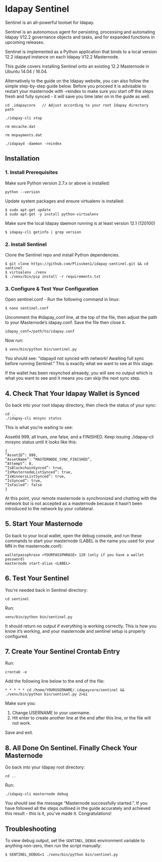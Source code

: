 # Idapay Sentinel


Sentinel is an all-powerful toolset for Idapay.

Sentinel is an autonomous agent for persisting, processing and automating Idapay V12.2 governance objects and tasks, and for expanded functions in upcoming releases.

Sentinel is implemented as a Python application that binds to a local version 12.2 idapayd instance on each Idapay V12.2 Masternode.

This guide covers installing Sentinel onto an existing 12.2 Masternode in Ubuntu 14.04 / 16.04.

Alternatively to the guide on the Idapay website, you can also follow the simple step-by-step guide below. Before you proceed it is advisable to restart your masternode with -reindex to make sure you start off the steps fresh and fully synced - it will save you time later on in the guide as well.


    cd .idapaycore   // Adjust according to your root Idapay directory path

    ./idapay-cli stop

    rm mncache.dat

    rm mnpayments.dat

    ./idapayd -daemon -reindex



## Installation

### 1. Install Prerequisites

Make sure Python version 2.7.x or above is installed:

    python --version

Update system packages and ensure virtualenv is installed:

    $ sudo apt-get update
    $ sudo apt-get -y install python-virtualenv

Make sure the local Idapay daemon running is at least version 12.1 (120100)

    $ idapay-cli getinfo | grep version

### 2. Install Sentinel

Clone the Sentinel repo and install Python dependencies.

    $ git clone https://github.com/Plissken1/idapay-sentinel.git && cd sentinel
    $ virtualenv ./venv
    $ ./venv/bin/pip install -r requirements.txt


### 3. Configure & Test Your Configuration

Open sentinel.conf - Run the following command in linux:

    $ nano sentinel.conf

Uncomment the #idapay_conf line, at the top of the file, then adjust the path to your Masternode’s idapay.conf. Save the file then close it.

    idapay_conf=/path/to/idapay.conf

Now run:

    $ venv/bin/python bin/sentinel.py

You should see: “idapayd not synced with network! Awaiting full sync before running Sentinel.”
This is exactly what we want to see at this stage.

If the wallet has been resynched alreaedy, you will see no output which is what you want to see and it means you can skip the next sync step.


## 4. Check That Your Idapay Wallet is Synced 

Go back into your root Idapay directory, then check the status of your sync:

    cd .. 
    ./idapay-cli mnsync status


This is what you’re waiting to see:

AssetId 999, all trues, one false, and a FINISHED. Keep issuing ./idapay-cli mnsync status until it looks like this:


    {
    “AssetID”: 999,
    “AssetName”: “MASTERNODE_SYNC_FINISHED”,
    “Attempt”: 0,
    “IsBlockchainSynced”: true,
    “IsMasternodeListSynced”: true,
    “IsWinnersListSynced”: true,
    “IsSynced”: true,
    “IsFailed”: false
    }
    
At this point, your remote masternode is synchronized and chatting with the network but is not accepted as a masternode because it hasn’t been introduced to the network by your collateral.


## 5. Start Your Masternode

 Go back to your local wallet, open the debug console, and run these commands to start your masternode (LABEL is the name you used for your MN in the masternode.conf):

    walletpassphrase <YOURPASSPHRASE> 120 (only if you have a wallet password)
    masternode start-alias <LABEL>


## 6. Test Your Sentinel

You’re needed back in Sentinel directory:

    cd sentinel

Run:

    venv/bin/python bin/sentinel.py

It should return no output if everything is working correctly. This is how you know it’s working, and your masternode and sentinel setup is properly configured.

## 7. Create Your Sentinel Crontab Entry

Run:

    crontab -e

Add the following line below to the end of the file:

    * * * * * cd /home/YOURUSERNAME/.idapaycore/sentinel && ./venv/bin/python bin/sentinel.py 2>&1
    

Make sure you:

1) Change USERNAME to your username.
2) Hit enter to create another line at the end after this line, or the file will not work.

Save and exit.

## 8. All Done On Sentinel. Finally Check Your Masternode

Go back into your Idapay root directory:

    cd ..

Run:

    ./idapay-cli masternode debug

You should see the message “Masternode successfully started.”. If you have followed all the steps outlined in the guide accurately and achieved this result - this is it, you've made it. Congratulations!

## Troubleshooting

To view debug output, set the `SENTINEL_DEBUG` environment variable to anything non-zero, then run the script manually:

    $ SENTINEL_DEBUG=1 ./venv/bin/python bin/sentinel.py

